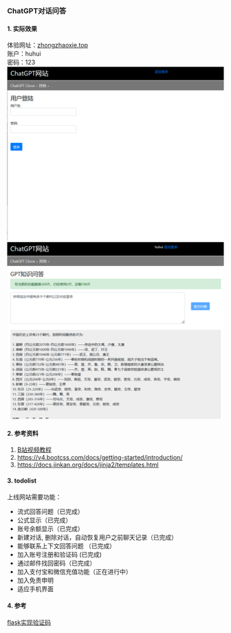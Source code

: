 ### ChatGPT对话问答
#### 1. 实际效果
体验网址：[zhongzhaoxie.top](zhongzhaoxie.top)     
账户：huhui            
密码：123               
![](./imgs/1.png)
![](./imgs/2.png)

#### 2. 参考资料
1. [B站视频教程](https://www.bilibili.com/video/BV1SL411m7ig/?vd_source=12e69465beb2a85d55cc72ffbbda1f23#reply161834820144)         
2. https://v4.bootcss.com/docs/getting-started/introduction/            
3. https://docs.jinkan.org/docs/jinja2/templates.html          

#### 3. todolist
上线网站需要功能：
* 流式回答问题（已完成）
* 公式显示（已完成）
* 账号余额显示（已完成）
* 新建对话, 删除对话，自动恢复用户之前聊天记录（已完成）
* 能够联系上下文回答问题 （已完成）
* 加入账号注册和验证码 (已完成)     
* 通过邮件找回密码（已完成）      
* 加入支付宝和微信充值功能（正在进行中）
* 加入免责申明
* 适应手机界面


#### 4. 参考
[flask实现验证码](https://www.cnblogs.com/huxiansheng/p/11987259.html)






